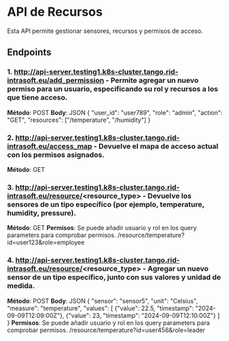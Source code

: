 # API de Recursos

Esta API permite gestionar sensores, recursos y permisos de acceso.

## Endpoints

### 1. http://api-server.testing1.k8s-cluster.tango.rid-intrasoft.eu/add_permission - Permite agregar un nuevo permiso para un usuario, especificando su rol y recursos a los que tiene acceso.
**Método**: POST
**Body**: JSON
{
    "user_id": "user789",
    "role": "admin",
    "action": "GET",
    "resources": ["/temperature", "/humidity"]
}

### 2. http://api-server.testing1.k8s-cluster.tango.rid-intrasoft.eu/access_map - Devuelve el mapa de acceso actual con los permisos asignados.
**Método**: GET

### 3. http://api-server.testing1.k8s-cluster.tango.rid-intrasoft.eu/resource/<resource_type> - Devuelve los sensores de un tipo específico (por ejemplo, temperature, humidity, pressure).
**Método**: GET
**Permisos**: Se puede añadir usuario y rol en los query parameters para comprobar permisos.
/resource/temperature?id=user123&role=employee

### 4. http://api-server.testing1.k8s-cluster.tango.rid-intrasoft.eu/resource/<resource_type> - Agregar un nuevo sensor de un tipo específico, junto con sus valores y unidad de medida.
**Método**: POST
**Body**: JSON
{
    "sensor": "sensor5",
    "unit": "Celsius",
    "measure": "temperature",
    "values": [
        {"value": 22.5, "timestamp": "2024-09-09T12:09:00Z"},
        {"value": 23, "timestamp": "2024-09-09T12:10:00Z"}
    ]
}
**Permisos**: Se puede añadir usuario y rol en los query parameters para comprobar permisos.
/resource/temperature?id=user456&role=leader
